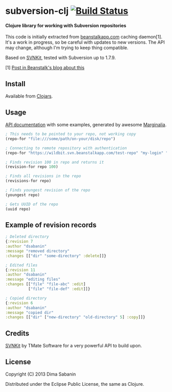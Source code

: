 # subversion-clj [![Build Status](https://secure.travis-ci.org/dsabanin/subversion-clj.png)](http://travis-ci.org/dsabanin/subversion-clj)

#### Clojure library for working with Subversion repositories

This code is initially extracted from <a href="http://beanstalkapp.com">beanstalkapp.com</a> caching daemon[1]. 
It's a work in progress, so be careful with updates to new versions. The API may change, although I'm trying to keep
thing compatible.

Based on <a href="http://svnkit.com/">SVNKit</a>, tested with Subversion up to 1.7.9.


[1] <a href="http://blog.beanstalkapp.com/post/23998022427/beanstalk-clojure-love-and-20x-better-performance">Post in Beanstalk's blog about this</a>

## Install

Available from <a href="https://clojars.org/subversion-clj">Clojars</a>.

## Usage

<a href="http://dsabanin.github.io/subversion-clj">API documentation</a> with some examples, generated by awesome <a href="https://github.com/fogus/marginalia">Marginalia</a>.

```clojure
; This needs to be pointed to your repo, not working copy
(repo-for "file:///some/path/on-your/disk/repo")

; Connecting to remote repository with authentication
(repo-for "https://wildbit.svn.beanstalkapp.com/test-repo" "my-login" "my-password")

; Finds revision 100 in repo and returns it
(revision-for repo 100)

; Finds all revisions in the repo
(revisions-for repo)

; Finds youngest revision of the repo
(youngest repo)

; Gets UUID of the repo
(uuid repo)
```

## Example of revision records


```clojure
; Deleted directory
{:revision 7
:author "dsabanin"
:message "removed directory"
:changes [["dir" "some-directory" :delete]]}

; Edited files
{:revision 11
:author "dsabanin"
:message "editing files"
:changes [["file" "file-abc" :edit]
          ["file" "file-def" :edit]]}

; Copied directory
{:revision 6
:author "dsabanin"
:message "copied dir"
:changes [["dir" ["new-directory" "old-directory" 5] :copy]]}
```

## Credits

<a href="http://svnkit.com/">SVNKit</a> by TMate Software for a very powerful API to build upon.

## License

Copyright (C) 2013 Dima Sabanin

Distributed under the Eclipse Public License, the same as Clojure.
